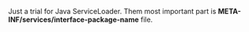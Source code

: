 Just a trial for Java ServiceLoader. Them most important part is **META-INF/services/interface-package-name** file.